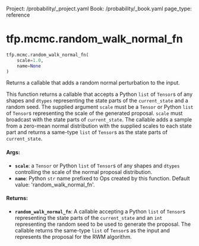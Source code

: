 Project: /probability/_project.yaml
Book: /probability/_book.yaml
page_type: reference
<div itemscope itemtype="http://developers.google.com/ReferenceObject">
<meta itemprop="name" content="tfp.mcmc.random_walk_normal_fn" />
</div>

# tfp.mcmc.random_walk_normal_fn

``` python
tfp.mcmc.random_walk_normal_fn(
    scale=1.0,
    name=None
)
```

Returns a callable that adds a random normal perturbation to the input.

This function returns a callable that accepts a Python `list` of `Tensor`s of
any shapes and `dtypes`  representing the state parts of the `current_state`
and a random seed. The supplied argument `scale` must be a `Tensor` or Python
`list` of `Tensor`s representing the scale of the generated
proposal. `scale` must broadcast with the state parts of `current_state`.
The callable adds a sample from a zero-mean normal distribution with the
supplied scales to each state part and returns a same-type `list` of `Tensor`s
as the state parts of `current_state`.

#### Args:

* <b>`scale`</b>: a `Tensor` or Python `list` of `Tensor`s of any shapes and `dtypes`
    controlling the scale of the normal proposal distribution.
* <b>`name`</b>: Python `str` name prefixed to Ops created by this function.
      Default value: 'random_walk_normal_fn'.


#### Returns:

* <b>`random_walk_normal_fn`</b>: A callable accepting a Python `list` of `Tensor`s
    representing the state parts of the `current_state` and an `int`
    representing the random seed to be used to generate the proposal. The
    callable returns the same-type `list` of `Tensor`s as the input and
    represents the proposal for the RWM algorithm.